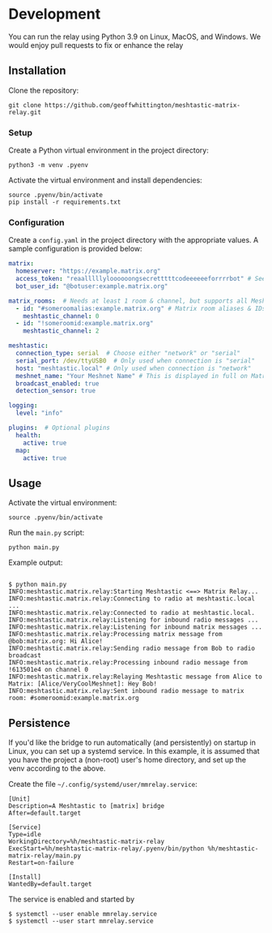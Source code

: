 # Development

You can run the relay using Python 3.9 on Linux, MacOS, and Windows. We would enjoy pull requests to fix or enhance the relay

## Installation

Clone the repository:

```
git clone https://github.com/geoffwhittington/meshtastic-matrix-relay.git
```

### Setup

Create a Python virtual environment in the project directory:

```
python3 -m venv .pyenv
```

Activate the virtual environment and install dependencies:

```
source .pyenv/bin/activate
pip install -r requirements.txt
```


### Configuration

Create a `config.yaml` in the project directory with the appropriate values. A sample configuration is provided below:

```yaml
matrix:
  homeserver: "https://example.matrix.org"
  access_token: "reaalllllyloooooongsecretttttcodeeeeeeforrrrbot" # See: https://t2bot.io/docs/access_tokens/
  bot_user_id: "@botuser:example.matrix.org"

matrix_rooms:  # Needs at least 1 room & channel, but supports all Meshtastic channels
  - id: "#someroomalias:example.matrix.org" # Matrix room aliases & IDs supported
    meshtastic_channel: 0
  - id: "!someroomid:example.matrix.org"
    meshtastic_channel: 2

meshtastic:
  connection_type: serial  # Choose either "network" or "serial"
  serial_port: /dev/ttyUSB0  # Only used when connection is "serial"
  host: "meshtastic.local" # Only used when connection is "network"
  meshnet_name: "Your Meshnet Name" # This is displayed in full on Matrix, but is truncated when sent to a Meshnet
  broadcast_enabled: true
  detection_sensor: true

logging:
  level: "info"

plugins:  # Optional plugins
  health:
    active: true
  map:
    active: true
```

## Usage
Activate the virtual environment:
```
source .pyenv/bin/activate
```
Run the `main.py` script:
```
python main.py
```
Example output:
```

$ python main.py
INFO:meshtastic.matrix.relay:Starting Meshtastic <==> Matrix Relay...
INFO:meshtastic.matrix.relay:Connecting to radio at meshtastic.local ...
INFO:meshtastic.matrix.relay:Connected to radio at meshtastic.local.
INFO:meshtastic.matrix.relay:Listening for inbound radio messages ...
INFO:meshtastic.matrix.relay:Listening for inbound matrix messages ...
INFO:meshtastic.matrix.relay:Processing matrix message from @bob:matrix.org: Hi Alice!
INFO:meshtastic.matrix.relay:Sending radio message from Bob to radio broadcast
INFO:meshtastic.matrix.relay:Processing inbound radio message from !613501e4 on channel 0
INFO:meshtastic.matrix.relay:Relaying Meshtastic message from Alice to Matrix: [Alice/VeryCoolMeshnet]: Hey Bob!
INFO:meshtastic.matrix.relay:Sent inbound radio message to matrix room: #someroomid:example.matrix.org
```

## Persistence
If you'd like the bridge to run automatically (and persistently) on startup in Linux, you can set up a systemd service.
In this example, it is assumed that you have the project a (non-root) user's home directory, and set up the venv according to the above.

Create the file ```~/.config/systemd/user/mmrelay.service```:
```
[Unit]
Description=A Meshtastic to [matrix] bridge
After=default.target

[Service]
Type=idle
WorkingDirectory=%h/meshtastic-matrix-relay
ExecStart=%h/meshtastic-matrix-relay/.pyenv/bin/python %h/meshtastic-matrix-relay/main.py
Restart=on-failure

[Install]
WantedBy=default.target
```
The service is enabled and started by
```
$ systemctl --user enable mmrelay.service
$ systemctl --user start mmrelay.service
```
